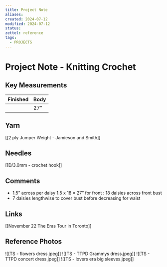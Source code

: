 ```yaml
---
title: Project Note
aliases: 
created: 2024-07-12
modified: 2024-07-12
status: 
zettel: reference
tags:
  - PROJECTS
---
```

#  Project Note - Knitting Crochet

## Key Measurements

| Finished | Body |
| -------- | ---- |
|          | 27”  |
## Yarn
[[2 ply Jumper Weight - Jamieson and Smith]] 
## Needles
[[D/3.0mm - crochet hook]]
## Comments
- 1.5” across per daisy 1.5 x 18 = 27” for front : 18 daisies across front bust
- 7 daisies lengthwise to cover bust before decreasing for waist

## Links
[[November 22 The Eras Tour in Toronto]]

## Reference Photos
![[TS - flowers dress.jpeg]]
![[TS - TTPD Grammys dress.jpeg]]
![[TS - TTPD concert dress.jpeg]]
![[TS - lovers era big sleeves.jpeg]] 